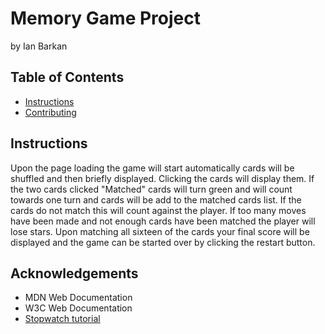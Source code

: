 # Memory Game Project

 by Ian Barkan

## Table of Contents

* [Instructions](#instructions)
* [Contributing](#contributing)

## Instructions

Upon the page loading the game will start automatically cards will be shuffled and then briefly displayed. Clicking the cards will display them. If the two cards clicked "Matched" cards will turn green and will count towards one turn and cards will be add to the matched cards list. If the cards do not match this will count against the player. If too many moves have been made and not enough cards have been matched the player will lose stars. Upon matching all sixteen of the cards your final score will be displayed and the game can be started over by clicking the restart button. 

## Acknowledgements

* MDN Web Documentation
* W3C Web Documentation
* [Stopwatch tutorial](https://www.ostraining.com/blog/coding/stopwatch/)